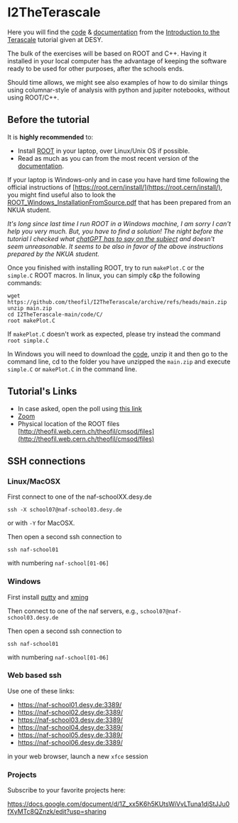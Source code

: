 # I2TheTerascale
Here you will find the [code](https://github.com/theofil/I2TheTerascale/tree/main/code) & [documentation](https://github.com/theofil/I2TheTerascale/raw/main/docs/main.pdf) from the [Introduction to the Terascale](https://indico.desy.de/event/33888/) tutorial given at DESY. 

The bulk of the exercises will be based on ROOT and C++. Having it installed in your local computer has the advantage of keeping the software ready to be used for other purposes, after the schools ends.

Should  time allows, we might see also examples of how to do similar things using columnar-style of analysis with python and jupiter notebooks, without using ROOT/C++. 

## Before the tutorial 

It is **highly recommended** to:
* Install [ROOT](https://root.cern.ch "ROOT") in your laptop, over Linux/Unix OS if possible.
* Read as much as you can from the most recent version of the [documentation](https://github.com/theofil/I2TheTerascale/raw/main/docs/main.pdf).

If your laptop is Windows-only and in case you have hard time following the official instructions of [https://root.cern/install/](https://root.cern/install/), you might find useful also to look the [ROOT_Windows_InstallationFromSource.pdf](https://github.com/theofil/I2TheTerascale/raw/main/docs/ROOT_Windows_InstallationFromSource.pdf) that has been prepared from an NKUA student.

<i>It's long since last time I run ROOT in a Windows machine, I am sorry I can't help you very much. But, you have to find a solution! The night before the tutorial I checked what [chatGPT has to say on the subject](https://sharegpt.com/c/SD97iQa) and doesn't seem unreasonable. It seems to be also in favor of the above instructions prepared by the NKUA student.</i>

Once you finished with installing ROOT, try to run `makePlot.C` or the `simple.C` ROOT macros. In linux, you can simply c&p the following commands:

    wget https://github.com/theofil/I2TheTerascale/archive/refs/heads/main.zip
    unzip main.zip 
    cd I2TheTerascale-main/code/C/
    root makePlot.C 

If `makePlot.C` doesn't work as expected, please try instead the command `root simple.C`

In Windows you will need to download the [code](https://github.com/theofil/I2TheTerascale/archive/refs/heads/main.zip), unzip it and then go to the command line, cd to the folder you have unzipped the `main.zip` and execute `simple.C` or `makePlot.C` in the command line.

## Tutorial's Links 
* In case asked, open the poll using [this link](https://docs.google.com/forms/d/e/1FAIpQLSd3YB2VIpUht9CX7__UtSyVrzCRYc4_j4TDPriOjXb4qwPbuQ/viewform?usp=pp_url&entry.1665379118=A)
* [Zoom](https://cern.zoom.us/j/66278363052?pwd=WEx6aU9DcnBtck5DQnA1c2l5NTdoQT09)
* Physical location of the ROOT files [http://theofil.web.cern.ch/theofil/cmsod/files](http://theofil.web.cern.ch/theofil/cmsod/files)

## SSH connections
### Linux/MacOSX
First connect to one of the  naf-schoolXX.desy.de

`ssh -X school07@naf-school03.desy.de` 

or with `-Y` for MacOSX.

Then open a second ssh connection to 

`ssh naf-school01` 

with numbering `naf-school[01-06]`

### Windows
First install [putty](https://www.putty.org) and [xming](https://sourceforge.net/projects/xming/)

Then connect to one of the naf servers, e.g., `school07@naf-school03.desy.de` 

Then open a second ssh connection to 

`ssh naf-school01` 

with numbering `naf-school[01-06]`

### Web based ssh
Use one of these links:

* https://naf-school01.desy.de:3389/
* https://naf-school02.desy.de:3389/
* https://naf-school03.desy.de:3389/
* https://naf-school04.desy.de:3389/
* https://naf-school05.desy.de:3389/
* https://naf-school06.desy.de:3389/

in your web browser, launch a new `xfce` session 

### Projects 
Subscribe to your favorite projects here: 

https://docs.google.com/document/d/1Z_xx5K6h5KUtsWiVvLTuna1djStJJu0fXyMTc8QZnzk/edit?usp=sharing


